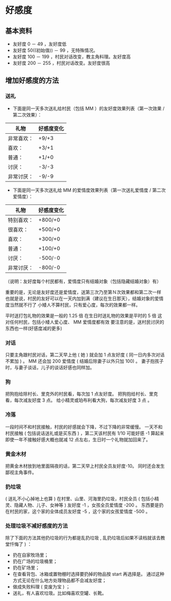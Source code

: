 # 好感度

## 基本资料

- 友好度 0 － 49 ，友好度低
- 友好度 50((初始值)) － 99 ，无特殊情况。
- 友好度 100 － 199 ，村民对话改变，教主角料理。友好度高
- 友好度 200 － 255 ，村民对话改变。友好度很高

## 增加好感度的方法

### 送礼

- 下面是同一天多次送礼给村民（包括 MM ）的友好度效果列表（第一次效果 / 第二次效果）：

|礼物|好感度变化|
|-|-
|非常喜欢：|+9/+3 
|喜欢：|+3/+1 
|普通：|+1/+0 
|讨厌：|-3/-3 
|非常讨厌：|-9/-9

- 下面是同一天多次送礼给 MM 的爱情度效果列表（第一次送礼爱情度 / 第二次爱情度）：

|礼物|好感度变化|
|-|-
|特别喜欢：|+800/+0 
|很喜欢：|+500/+0 
|喜欢：|+300/+0 
|普通：|+100/+0 
|讨厌：|-500/-0 
|非常讨厌：|-800/-0

（说明：友好度每个村民都有，爱情度只有结婚对象（包括隐藏结婚对象）有）

重要的是，无论是友好度还是爱情度，送第三次乃至第Ｎ次效果都和第二次一样
也就是说，村民的友好可以在一天内加到满（建议在生日那天），结婚对象的爱情度当然就不行了
小矮人不算村民，只有爱心度，每次的效果都一样。

平时送打包礼物的效果是一般的 1.25 倍
在生日时送礼物的效果是平时的 5 倍
这对任何村民，包括小矮人爱心度、 MM 爱情度都有效
要注意的是，送村民讨厌的东西也一样(好感度减的更多)

### 对话

只要主角跟村民对话，第二天早上他 ( 她 ) 就会加 1 点友好度 ( 同一日内多次对话不累加 ) 。
MM 还会加 200 爱情度 ( 结婚后除妻子以外只加 100) 。
妻子抱孩子时，与妻子谈话，儿子的谈话好感也同样加。

### 狗

把狗抱给除村长、里克外的村民看，每次加 1 点友好度。
把狗抱给村长、里克看，每次减友好度 3 点。
给小精灵或珀布利看大狗，每次减友好度 3 点 。

### 冷落

一段时间不和村民接触，村民的好感就会下降，不过下降的非常缓慢。
一天不和村民接触 ( 包括说话送礼或是买东西 ) ，第二天该村民有 1/10 可能好感 -1
算起来即使一年不接触好感大概也就减 12 点左右，生日时一个礼物就加回来了。

### 黄金木材

把黄金木材放到地里面隔夜的话，第二天早上村民全员友好度-10。
同时还会发生鄙视主角事件。

### 扔垃圾

( 送礼不小心掉地上也算 )
在村里、山里、河海里扔垃圾，村民全员 ( 包括小精灵、隐藏人物、儿子、女神等 ) 友好度 -1 ，女孩全员爱情度 -200 。
东西要是扔在村民的家，这个家的全体成员友好度 -5 ，这个家的女孩爱情度 -500 。

### 处理垃圾不减好感度的方法

除了下面的方法其他扔垃圾的行为都是乱扔垃圾 , 乱扔垃圾后如果不读档就该去教堂忏悔了 ) ：

- 扔在自家牧场里；
- 扔在广场的垃圾桶里；
- 扔在矿场里；
- 在查看背包、冰箱或置物棚时选择要扔掉的物品按 start 再选择是。 通过这种方式无论在什么地方处理物品都不会减友好度；
- 做成失败料理 ( 变废为宝 ) ；
- 送礼，有人喜欢垃圾。比如梅喜欢空罐、长靴。

